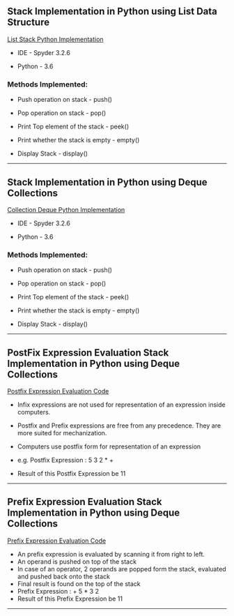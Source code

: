 ## Stack Implementation in Python using List Data Structure
[List Stack Python Implementation](https://github.com/AishwaryaJadhav9850/Stack/blob/master/Stack.py)
- IDE - Spyder 3.2.6

- Python - 3.6

### Methods Implemented:

* Push operation on stack - push()

* Pop operation on stack - pop()  

* Print Top element of the stack - peek()

* Print whether the stack is empty - empty()

* Display Stack - display() 


****

## Stack Implementation in Python using Deque Collections
[Collection Deque Python Implementation](https://github.com/AishwaryaJadhav9850/Stack/blob/master/StackUsingCollectionsDeque.py)

- IDE - Spyder 3.2.6

- Python - 3.6

### Methods Implemented:

* Push operation on stack - push()

* Pop operation on stack - pop()  

* Print Top element of the stack - peek()

* Print whether the stack is empty - empty()

* Display Stack - display() 


****

## PostFix Expression Evaluation Stack Implementation in Python using Deque Collections

[Postfix Expression Evaluation Code](https://github.com/AishwaryaJadhav9850/Stack/commit/25b5d6055002bb57afd3e4b995daf1cf510dca32)

- Infix expressions are not used for representation of an expression inside computers.

- Postfix and Prefix expressions are free from any precedence. They are more suited for mechanization.

- Computers use postfix form for representation of an expression

- e.g. Postfix Expression : 5 3 2 * +

- Result of this Postfix Expression be 11


****

## Prefix Expression Evaluation Stack Implementation in Python using Deque Collections
[Prefix Expression Evaluation Code](https://github.com/AishwaryaJadhav9850/Stack/commit/1cf67697da95e0edd6ffab425c925d289a1597c4)

- An prefix expression is evaluated by scanning it from right to left.
- An operand is pushed on top of the stack
- In case of an operator, 2 operands are popped form the stack, evaluated and pushed back onto the stack
- Final result is found on the top of the stack
- Prefix Expression : + 5 * 3 2
- Result of this Prefix Expression be 11

****
